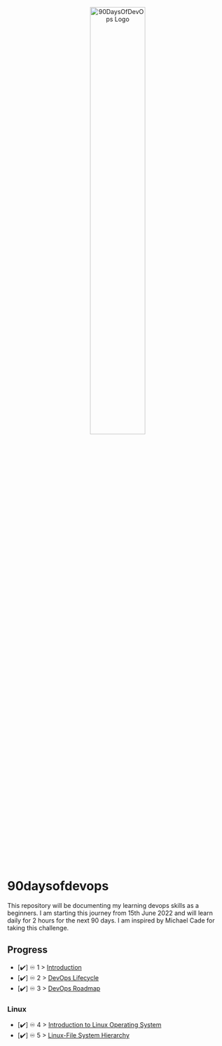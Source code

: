 <p align="center">
 <img src="https://github.com/dubeyshubham786/90daysofdevops/blob/main/images/90dayofdevops%20logo.png" alt="90DaysOfDevOps Logo" width="50%" height="50%" />
</p>

# 90daysofdevops
This repository will be documenting my learning devops skills as a beginners. I am starting this journey from 15th June 2022 and will learn daily for 2 hours for the next 90 days.  I am inspired by Michael Cade for taking this challenge.

## Progress 

- [✔️] ♾️ 1 > [Introduction](Days/day01.md)
- [✔️] ♾️ 2 > [DevOps Lifecycle](Days/day02.md)
- [✔️] ♾️ 3 > [DevOps Roadmap](Days/day03.md)

### Linux
- [✔️] ♾️ 4 > [Introduction to Linux Operating System](Days/day04.md)
- [✔️] ♾️ 5 > [Linux-File System Hierarchy](Days/day05.md)
